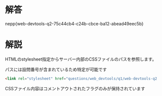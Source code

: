 # 解答

nepp{web-devtools-q2-75c44cb4-c24b-cbce-ba12-abead49eec5b}

# 解説
HTMLのstylesheet指定からサーバー内部のCSSファイルのパスを参照します。

パスには設問番号が含まれているため特定が可能です

```html
<link rel="stylesheet" href="questions/web_devtools/q1/web-devtools-q2.css">
```

CSSファイル内容はコメントアウトされたフラグのみが保持されています